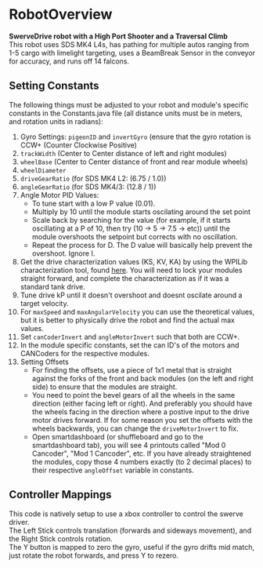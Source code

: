# RobotOverview </br>
**SwerveDrive robot with a High Port Shooter and a Traversal Climb** </br>
This robot uses SDS MK4 L4s, has pathing for multiple autos ranging from 1-5 cargo with limelight targeting, uses a BeamBreak Sensor in the conveyor for accuracy, and runs off 14 falcons.

**Setting Constants**
----
The following things must be adjusted to your robot and module's specific constants in the Constants.java file (all distance units must be in meters, and rotation units in radians):</br>
1. Gyro Settings: ```pigeonID``` and ```invertGyro``` (ensure that the gyro rotation is CCW+ (Counter Clockwise Positive)
2. ```trackWidth``` (Center to Center distance of left and right modules)
3. ```wheelBase``` (Center to Center distance of front and rear module wheels)
4. ```wheelDiameter```
5. ```driveGearRatio``` (for SDS MK4 L2: (6.75 / 1.0))
6. ```angleGearRatio``` (for SDS MK4/3: (12.8 / 1))
7. Angle Motor PID Values:
    * To tune start with a low P value (0.01).
    * Multiply by 10 until the module starts oscilating around the set point
    * Scale back by searching for the value (for example, if it starts oscillating at a P of 10, then try (10 -> 5 -> 7.5 -> etc)) until the module overshoots the setpoint but corrects with no oscillation.
    * Repeat the process for D. The D value will basically help prevent the overshoot. Ignore I.
8. Get the drive characterization values (KS, KV, KA) by using the WPILib characterization tool, found [here](https://docs.wpilib.org/en/stable/docs/software/wpilib-tools/robot-characterization/introduction.html). You will need to lock your modules straight forward, and complete the characterization as if it was a standard tank drive.
9. Tune drive kP until it doesn't overshoot and doesnt oscilate around a target velocity.
10. For ```maxSpeed``` and ```maxAngularVelocity``` you can use the theoretical values, but it is better to physically drive the robot and find the actual max values.
11. Set ```canCoderInvert``` and ```angleMotorInvert``` such that both are CCW+.
12. In the module specific constants, set the can ID's of the motors and CANCoders for the respective modules.
13. Setting Offsets
    * For finding the offsets, use a piece of 1x1 metal that is straight against the forks of the front and back modules (on the left and right side) to ensure that the modules are straight. 
    * You need to point the bevel gears of all the wheels in the same direction (either facing left or right). And preferably you should have the wheels facing in the direction where a postive input to the drive motor drives forward. If for some reason you set the offsets with the wheels backwards, you can change the ```driveMotorInvert``` to fix.
    * Open smartdashboard (or shuffleboard and go to the smartdashboard tab), you will see 4 printouts called "Mod 0 Cancoder", "Mod 1 Cancoder", etc. If you have already straightened the modules, copy those 4 numbers exactly (to 2 decimal places) to their respective ```angleOffset``` variable in constants.


**Controller Mappings**
----
This code is natively setup to use a xbox controller to control the swerve driver. </br>
The Left Stick controls translation (forwards and sideways movement), and the Right Stick controls rotation. </br>
The Y button is mapped to zero the gyro, useful if the gyro drifts mid match, just rotate the robot forwards, and press Y to rezero.
